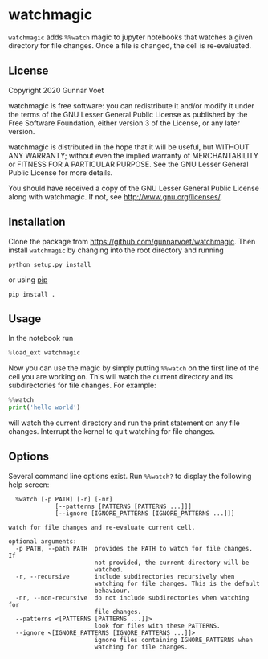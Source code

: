 # watchmagic

`watchmagic` adds `%%watch` magic to jupyter notebooks that watches a given directory for file changes. Once a file is changed, the cell is re-evaluated.

## License

Copyright 2020 Gunnar Voet

watchmagic is free software: you can redistribute it and/or modify
it under the terms of the GNU Lesser General Public License as published by
the Free Software Foundation, either version 3 of the License, or any later version.

watchmagic is distributed in the hope that it will be useful,
but WITHOUT ANY WARRANTY; without even the implied warranty of
MERCHANTABILITY or FITNESS FOR A PARTICULAR PURPOSE.  See the
GNU Lesser General Public License for more details.

You should have received a copy of the GNU Lesser General Public License
along with watchmagic.  If not, see <http://www.gnu.org/licenses/>.

## Installation

Clone the package from https://github.com/gunnarvoet/watchmagic. Then install `watchmagic`
by changing into the root directory and running

```shell
python setup.py install
```

or using [pip](https://pypi.org/project/pip/)

```shell
pip install .
```

## Usage

In the notebook run
```python
%load_ext watchmagic
```
Now you can use the magic by simply putting `%%watch` on the first line of the
cell you are working on. This will watch the current directory and its subdirectories for file changes. For example:
```python
%%watch
print('hello world')
```
will watch the current directory and run the print statement on any file changes. Interrupt the kernel to quit watching for file changes.

## Options
Several command line options exist. Run `%%watch?` to display the following help screen:

```
  %watch [-p PATH] [-r] [-nr]
             [--patterns [PATTERNS [PATTERNS ...]]]
             [--ignore [IGNORE_PATTERNS [IGNORE_PATTERNS ...]]]

watch for file changes and re-evaluate current cell.

optional arguments:
  -p PATH, --path PATH  provides the PATH to watch for file changes. If
                        not provided, the current directory will be
                        watched.
  -r, --recursive       include subdirectories recursively when
                        watching for file changes. This is the default
                        behaviour.
  -nr, --non-recursive  do not include subdirectories when watching for
                        file changes.
  --patterns <[PATTERNS [PATTERNS ...]]>
                        look for files with these PATTERNS.
  --ignore <[IGNORE_PATTERNS [IGNORE_PATTERNS ...]]>
                        ignore files containing IGNORE_PATTERNS when
                        watching for file changes.
```
